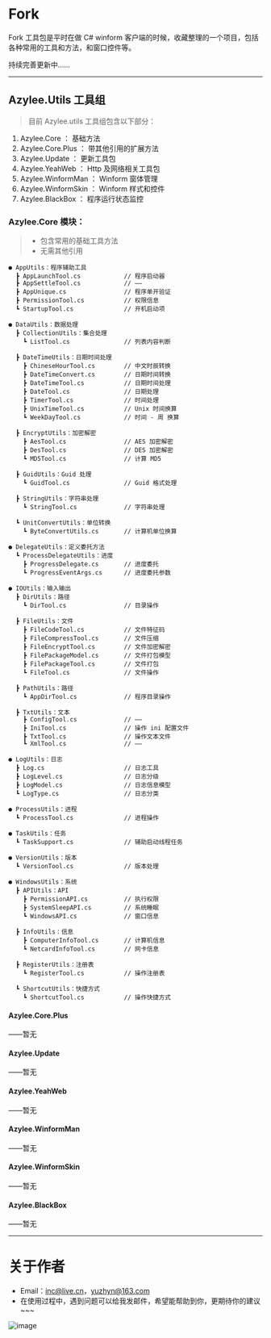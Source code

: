 # Fork

Fork 工具包是平时在做 C# winform 客户端的时候，收藏整理的一个项目，包括各种常用的工具和方法，和窗口控件等。

持续完善更新中……

---

## Azylee.Utils 工具组

> 目前 Azylee.utils 工具组包含以下部分：

1. Azylee.Core ： 基础方法
2. Azylee.Core.Plus ： 带其他引用的扩展方法
3. Azylee.Update ： 更新工具包
4. Azylee.YeahWeb ： Http 及网络相关工具包
5. Azylee.WinformMan ： Winform 窗体管理
6. Azylee.WinformSkin ： Winform 样式和控件
7. Azylee.BlackBox ： 程序运行状态监控

### Azylee.Core 模块：

> - 包含常用的基础工具方法
> - 无需其他引用

```
● AppUtils：程序辅助工具
  ┣ AppLaunchTool.cs            // 程序启动器
  ┣ AppSettleTool.cs            // ——
  ┣ AppUnique.cs                // 程序单开验证
  ┣ PermissionTool.cs           // 权限信息
  ┗ StartupTool.cs              // 开机启动项
 
● DataUtils：数据处理
  ┣ CollectionUtils：集合处理
    ┗ ListTool.cs               // 列表内容判断
    
  ┣ DateTimeUtils：日期时间处理
    ┣ ChineseHourTool.cs        // 中文时辰转换
    ┣ DateTimeConvert.cs        // 日期时间转换
    ┣ DateTimeTool.cs           // 日期时间处理
    ┣ DateTool.cs               // 日期处理
    ┣ TimerTool.cs              // 时间处理
    ┣ UnixTimeTool.cs           // Unix 时间换算
    ┗ WeekDayTool.cs            // 时间 - 周 换算
   
  ┣ EncryptUtils：加密解密
    ┣ AesTool.cs                // AES 加密解密
    ┣ DesTool.cs                // DES 加密解密
    ┗ MD5Tool.cs                // 计算 MD5
   
  ┣ GuidUtils：Guid 处理
    ┗ GuidTool.cs               // Guid 格式处理
   
  ┣ StringUtils：字符串处理
    ┗ StringTool.cs             // 字符串处理
   
  ┗ UnitConvertUtils：单位转换
    ┗ ByteConvertUtils.cs       // 计算机单位换算

● DelegateUtils：定义委托方法
  ┗ ProcessDelegateUtils：进度
    ┣ ProgressDelegate.cs       // 进度委托
    ┗ ProgressEventArgs.cs      // 进度委托参数

● IOUtils：输入输出
  ┣ DirUtils：路径
    ┗ DirTool.cs                // 目录操作
    
  ┣ FileUtils：文件
    ┣ FileCodeTool.cs           // 文件特征码
    ┣ FileCompressTool.cs       // 文件压缩
    ┣ FileEncryptTool.cs        // 文件加密解密
    ┣ FilePackageModel.cs       // 文件打包模型
    ┣ FilePackageTool.cs        // 文件打包
    ┗ FileTool.cs               // 文件操作
    
  ┣ PathUtils：路径
    ┗ AppDirTool.cs             // 程序目录操作
    
  ┣ TxtUtils：文本
    ┣ ConfigTool.cs             // ——
    ┣ IniTool.cs                // 操作 ini 配置文件
    ┣ TxtTool.cs                // 操作文本文件
    ┗ XmlTool.cs                // ——

● LogUtils：日志
  ┣ Log.cs                      // 日志工具
  ┣ LogLevel.cs                 // 日志分级
  ┣ LogModel.cs                 // 日志信息模型
  ┗ LogType.cs                  // 日志分类
  
● ProcessUtils：进程
  ┗ ProcessTool.cs              // 进程操作
  
● TaskUtils：任务
  ┗ TaskSupport.cs              // 辅助启动线程任务

● VersionUtils：版本
  ┗ VersionTool.cs              // 版本处理
  
● WindowsUtils：系统
  ┣ APIUtils：API
    ┣ PermissionAPI.cs          // 执行权限
    ┣ SystemSleepAPI.cs         // 系统睡眠
    ┗ WindowsAPI.cs             // 窗口信息
    
  ┣ InfoUtils：信息
    ┣ ComputerInfoTool.cs       // 计算机信息
    ┗ NetcardInfoTool.cs        // 网卡信息
    
  ┣ RegisterUtils：注册表
    ┗ RegisterTool.cs           // 操作注册表
  
  ┗ ShortcutUtils：快捷方式
    ┗ ShortcutTool.cs           // 操作快捷方式
```

#### Azylee.Core.Plus
——暂无

#### Azylee.Update
——暂无

#### Azylee.YeahWeb
——暂无

#### Azylee.WinformMan
——暂无

#### Azylee.WinformSkin
——暂无

#### Azylee.BlackBox
——暂无

---

# 关于作者
- Email：[inc@live.cn](mailto:inc@live.cn)，[yuzhyn@163.com](mailto:yuzhyn@163.com)
- 在使用过程中，遇到问题可以给我发邮件，希望能帮助到你，更期待你的建议 ~~~


![image](https://raw.githubusercontent.com/yuzhengyang/Fork/master/Documents/QRCode/WeiXinQRCodeMini.jpg)